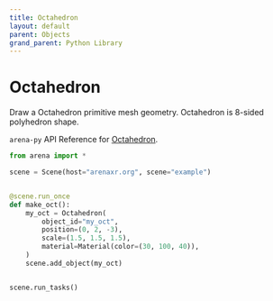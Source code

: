 ```yaml
---
title: Octahedron
layout: default
parent: Objects
grand_parent: Python Library
---
```


# Octahedron

Draw a Octahedron primitive mesh geometry. Octahedron is 8-sided polyhedron shape.

`arena-py` API Reference for [Octahedron](/content/python-api/objects/octahedron).

```python
from arena import *

scene = Scene(host="arenaxr.org", scene="example")


@scene.run_once
def make_oct():
    my_oct = Octahedron(
        object_id="my_oct",
        position=(0, 2, -3),
        scale=(1.5, 1.5, 1.5),
        material=Material(color=(30, 100, 40)),
    )
    scene.add_object(my_oct)


scene.run_tasks()
```
